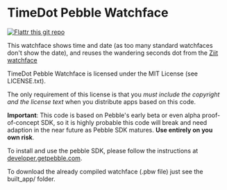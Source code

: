 TimeDot Pebble Watchface
========================

[![Flattr this git repo](http://api.flattr.com/button/flattr-badge-large.png)](https://flattr.com/submit/auto?user_id=luz&url=https://github.com/plan44/timedot_pebble&title=timedot&language=&tags=github&category=software)

This watchface shows time and date (as too many standard watchfaces don't show the date), and reuses the wandering seconds dot from the [Ziit watchface](https://github.com/plan44/ziit_pebble)

TimeDot Pebble Watchface is licensed under the MIT License (see LICENSE.txt).

The only requirement of this license is that you *must include the copyright
and the license text* when you distribute apps based on this code.

**Important**: This code is based on Pebble's early beta or even alpha proof-of-concept SDK, so it is highly probable this code will break and need adaption in the near future as Pebble SDK matures. **Use entirely on you own risk**.

To install and use the pebble SDK, please follow the instructions at [developer.getpebble.com](http://developer.getpebble.com/1/welcome).

To download the already compiled watchface (.pbw file) just see the built_app/ folder.
